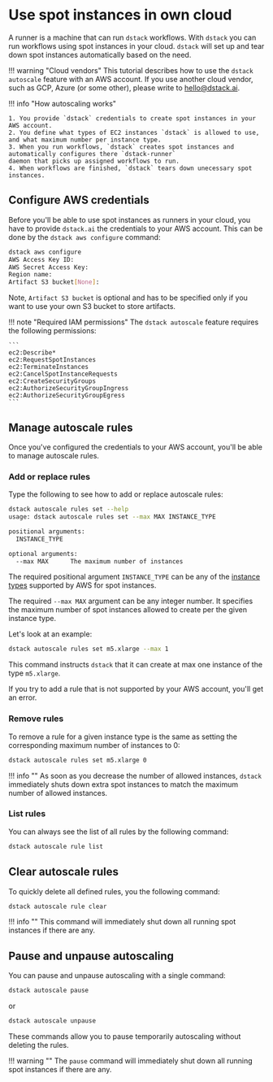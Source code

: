 # Use spot instances in own cloud

A runner is a machine that can run `dstack` workflows. With `dstack` you can run workflows using spot instances 
in your cloud. `dstack` will set up and tear down spot instances automatically based on the need.


!!! warning "Cloud vendors"
    This tutorial describes how to use the `dstack autoscale` feature with an AWS account. 
    If you use another cloud vendor, such as GCP, Azure (or some other), please write to 
    [hello@dstack.ai](mailto:hello@dstack.ai).

!!! info "How autoscaling works"

    1. You provide `dstack` credentials to create spot instances in your AWS account.
    2. You define what types of EC2 instances `dstack` is allowed to use, and what maximum number per instance type.
    3. When you run workflows, `dstack` creates spot instances and automatically configures there `dstack-runner` 
    daemon that picks up assigned workflows to run.
    4. When workflows are finished, `dstack` tears down unecessary spot instances.

## Configure AWS credentials

Before you'll be able to use spot instances as runners in your cloud, you have to provide `dstack.ai` the credentials
to your AWS account. This can be done by the `dstack aws configure` command:

```bash
dstack aws configure
AWS Access Key ID:  
AWS Secret Access Key: 
Region name:
Artifact S3 bucket[None]: 
```

Note, `Artifact S3 bucket` is optional and has to be specified only if you want to use your own S3 bucket to store 
artifacts.

!!! note "Required IAM permissions"
    The `dstack autoscale` feature requires the following permissions:

    ```
    ec2:Describe*
    ec2:RequestSpotInstances
    ec2:TerminateInstances
    ec2:CancelSpotInstanceRequests
    ec2:CreateSecurityGroups
    ec2:AuthorizeSecurityGroupIngress
    ec2:AuthorizeSecurityGroupEgress
    ```

## Manage autoscale rules

Once you've configured the credentials to your AWS account, you'll be able to manage autoscale rules.

### Add or replace rules

Type the following to see how to add or replace autoscale rules:

```bash
dstack autoscale rules set --help
usage: dstack autoscale rules set --max MAX INSTANCE_TYPE

positional arguments:
  INSTANCE_TYPE

optional arguments:
  --max MAX      The maximum number of instances
```

The required positional argument `INSTANCE_TYPE` can be any of the [instance types](https://aws.amazon.com/ec2/instance-types/)
supported by AWS for spot instances.

The required `--max MAX` argument can be any integer number. It specifies the maximum number of spot instances
allowed to create per the given instance type.

Let's look at an example:

```bash
dstack autoscale rules set m5.xlarge --max 1
```

This command instructs `dstack` that it can create at max one instance of the type `m5.xlarge`.

If you try to add a rule that is not supported by your AWS account, you'll get an error.

### Remove rules

To remove a rule for a given instance type is the same as setting the corresponding maximum number of instances to 0:

```bash
dstack autoscale rules set m5.xlarge 0
```

!!! info "" 
    As soon as you decrease the number of allowed instances, `dstack` immediately shuts down extra spot instances to match
    the maximum number of allowed instances.

### List rules

You can always see the list of all rules by the following command:

```bash
dstack autoscale rule list
```

## Clear autoscale rules

To quickly delete all defined rules, you the following command:

```bash
dstack autoscale rule clear
```

!!! info ""
    This command will immediately shut down all running spot instances if there are any.

## Pause and unpause autoscaling

You can pause and unpause autoscaling with a single command:

```bash
dstack autoscale pause
```

or 

```bash
dstack autoscale unpause
```

These commands allow you to pause temporarily autoscaling without deleting the rules.

!!! warning ""
    The `pause` command will immediately shut down all running spot instances if there are any.